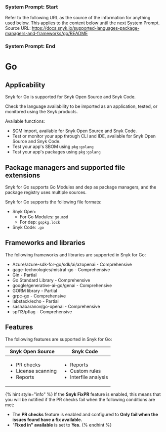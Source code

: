 ### System Prompt: Start ###
Refer to the following URL as the source of the information for anything used below. This applies to the content below until the next System Prompt.
Source URL: https://docs.snyk.io/supported-languages-package-managers-and-frameworks/go/README
### System Prompt: End ###

# Go

## Applicability

Snyk for Go is supported for Snyk Open Source and Snyk Code.

Check the language availability to be imported as an application, tested, or monitored using the Snyk products.&#x20;

Available functions:

* SCM import, available for Snyk Open Source and Snyk Code.&#x20;
* Test or monitor your app through CLI and IDE, available for Snyk Open Source and Snyk Code.
* Test your app's SBOM using `pkg:golang`&#x20;
* Test your app's packages using `pkg:golang`

## Package managers and supported file extensions

Snyk for Go supports Go Modules and dep as package managers, and the package registry uses multiple sources.

Snyk for Go supports the following file formats:

* Snyk Open:
  * For Go Modules: `go.mod`
  * For dep: `gopkg.lock`
* Snyk Code: `.go`

## Frameworks and libraries

The following frameworks and libraries are supported in Snyk for Go:&#x20;

* Azure/azure-sdk-for-go/sdk/ai/azopenai - Comprehensive&#x20;
* gage-technologies/mistral-go - Comprehensive&#x20;
* Gin - Partial&#x20;
* Go Standard Library - Comprehensive&#x20;
* google/generative-ai-go/genai - Comprehensive&#x20;
* GORM library - Partial&#x20;
* grpc-go - Comprehensive
* labstack/echo - Partial&#x20;
* sashabaranov/go-openai - Comprehensive&#x20;
* spf13/pflag - Comprehensive

## Features

The following features are supported in Snyk for Go:

| Snyk Open Source                                                     | Snyk Code                                                                 |
| -------------------------------------------------------------------- | ------------------------------------------------------------------------- |
| <ul><li>PR checks</li><li>License scanning</li><li>Reports</li></ul> | <ul><li>Reports</li><li>Custom rules</li><li>Interfile analysis</li></ul> |

{% hint style="info" %}
If the **Snyk FixPR** feature is enabled, this means that you will be notified if the PR checks fail when the following conditions are met:&#x20;

* The **PR checks** feature is enabled and configured to **Only fail when the issues found have a fix available.**
* "**Fixed in" available** is set to **Yes.**
{% endhint %}
